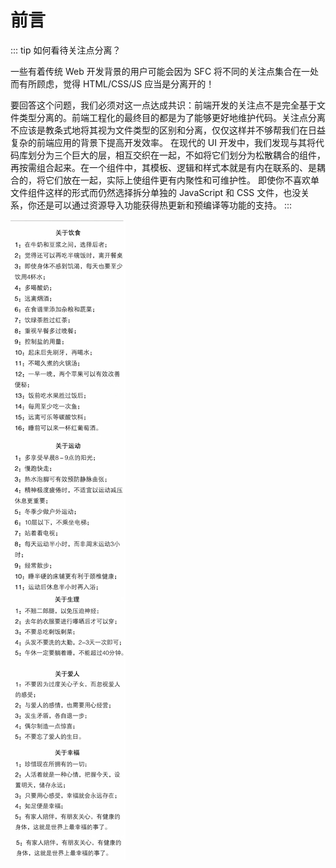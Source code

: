 # 前言

::: tip
如何看待关注点分离？

一些有着传统 Web 开发背景的用户可能会因为 SFC 将不同的关注点集合在一处而有所顾虑，觉得 HTML/CSS/JS 应当是分离开的！

要回答这个问题，我们必须对这一点达成共识：前端开发的关注点不是完全基于文件类型分离的。前端工程化的最终目的都是为了能够更好地维护代码。关注点分离不应该是教条式地将其视为文件类型的区别和分离，仅仅这样并不够帮我们在日益复杂的前端应用的背景下提高开发效率。
在现代的 UI 开发中，我们发现与其将代码库划分为三个巨大的层，相互交织在一起，不如将它们划分为松散耦合的组件，再按需组合起来。在一个组件中，其模板、逻辑和样式本就是有内在联系的、是耦合的，将它们放在一起，实际上使组件更有内聚性和可维护性。
即使你不喜欢单文件组件这样的形式而仍然选择拆分单独的 JavaScript 和 CSS 文件，也没关系，你还是可以通过资源导入功能获得热更新和预编译等功能的支持。
:::

![](./assets/health-1.jpg)